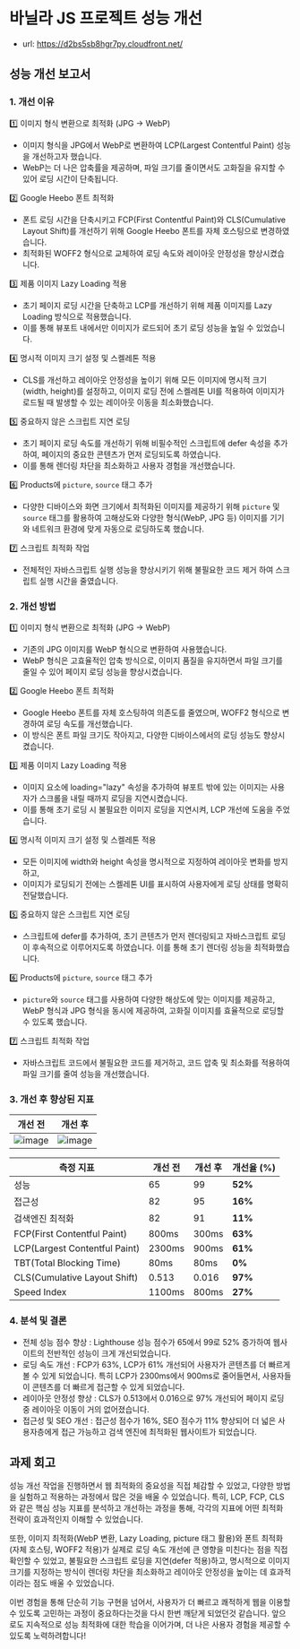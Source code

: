 # 바닐라 JS 프로젝트 성능 개선
- url: https://d2bs5sb8hgr7py.cloudfront.net/

## 성능 개선 보고서

### 1. 개선 이유
1️⃣ 이미지 형식 변환으로 최적화 (JPG → WebP) 
  - 이미지 형식을 JPG에서 WebP로 변환하여 LCP(Largest Contentful Paint) 성능을 개선하고자 했습니다.
  - WebP는 더 나은 압축률을 제공하며, 파일 크기를 줄이면서도 고화질을 유지할 수 있어 로딩 시간이 단축됩니다.

2️⃣ Google Heebo 폰트 최적화 
  - 폰트 로딩 시간을 단축시키고 FCP(First Contentful Paint)와 CLS(Cumulative Layout Shift)를 개선하기 위해 Google Heebo 폰트를 자체 호스팅으로 변경하였습니다.
  - 최적화된 WOFF2 형식으로 교체하여 로딩 속도와 레이아웃 안정성을 향상시켰습니다.

3️⃣ 제품 이미지 Lazy Loading 적용 
  - 초기 페이지 로딩 시간을 단축하고 LCP를 개선하기 위해 제품 이미지를 Lazy Loading 방식으로 적용했습니다.
  - 이를 통해 뷰포트 내에서만 이미지가 로드되어 초기 로딩 성능을 높일 수 있었습니다.

4️⃣ 명시적 이미지 크기 설정 및 스켈레톤 적용 
  - CLS를 개선하고 레이아웃 안정성을 높이기 위해 모든 이미지에 명시적 크기(width, height)를 설정하고,
    이미지 로딩 전에 스켈레톤 UI를 적용하여 이미지가 로드될 때 발생할 수 있는 레이아웃 이동을 최소화했습니다.

5️⃣ 중요하지 않은 스크립트 지연 로딩 
  - 초기 페이지 로딩 속도를 개선하기 위해 비필수적인 스크립트에 defer 속성을 추가하여, 페이지의 중요한 콘텐츠가 먼저 로딩되도록 하였습니다.
  - 이를 통해 렌더링 차단을 최소화하고 사용자 경험을 개선했습니다.

6️⃣ Products에 `picture`, `source` 태그 추가 
  - 다양한 디바이스와 화면 크기에서 최적화된 이미지를 제공하기 위해 `picture` 및 `source` 태그를 활용하여 고해상도와 다양한 형식(WebP, JPG 등)
    이미지를 기기와 네트워크 환경에 맞게 자동으로 로딩하도록 했습니다.

7️⃣ 스크립트 최적화 작업 
  - 전체적인 자바스크립트 실행 성능을 향상시키기 위해 불필요한 코드 제거 하여 스크립트 실행 시간을 줄였습니다.


### 2. 개선 방법
1️⃣ 이미지 형식 변환으로 최적화 (JPG → WebP) 
  - 기존의 JPG 이미지를 WebP 형식으로 변환하여 사용했습니다.
  - WebP 형식은 고효율적인 압축 방식으로, 이미지 품질을 유지하면서 파일 크기를 줄일 수 있어 페이지 로딩 성능을 향상시켰습니다.

2️⃣ Google Heebo 폰트 최적화 
  - Google Heebo 폰트를 자체 호스팅하여 의존도를 줄였으며, WOFF2 형식으로 변경하여 로딩 속도를 개선했습니다.
  - 이 방식은 폰트 파일 크기도 작아지고, 다양한 디바이스에서의 로딩 성능도 향상시켰습니다.

3️⃣ 제품 이미지 Lazy Loading 적용 
  - 이미지 요소에 loading="lazy" 속성을 추가하여 뷰포트 밖에 있는 이미지는 사용자가 스크롤을 내릴 때까지 로딩을 지연시켰습니다.
  - 이를 통해 초기 로딩 시 불필요한 이미지 로딩을 지연시켜, LCP 개선에 도움을 주었습니다.

4️⃣ 명시적 이미지 크기 설정 및 스켈레톤 적용 
  - 모든 이미지에 width와 height 속성을 명시적으로 지정하여 레이아웃 변화를 방지하고,
  - 이미지가 로딩되기 전에는 스켈레톤 UI를 표시하여 사용자에게 로딩 상태를 명확히 전달했습니다.

5️⃣ 중요하지 않은 스크립트 지연 로딩 
  - 스크립트에 defer를 추가하여, 초기 콘텐츠가 먼저 렌더링되고 자바스크립트 로딩이 후속적으로 이루어지도록 하였습니다.
    이를 통해 초기 렌더링 성능을 최적화했습니다.

6️⃣ Products에 `picture`, `source` 태그 추가 
  - `picture`와 `source` 태그를 사용하여 다양한 해상도에 맞는 이미지를 제공하고, WebP 형식과 JPG 형식을 동시에 제공하여,
     고화질 이미지를 효율적으로 로딩할 수 있도록 했습니다.

7️⃣ 스크립트 최적화 작업 
  - 자바스크립트 코드에서 불필요한 코드를 제거하고, 코드 압축 및 최소화를 적용하여 파일 크기를 줄여 성능을 개선했습니다.


### 3. 개선 후 향상된 지표
   
| 개선 전            | 개선 후 |
|--------------------------|-------------|
| ![image](https://github.com/user-attachments/assets/763b9df3-5e79-42ac-b04a-063ff0a37ff5) | ![image](https://github.com/user-attachments/assets/11d36014-4fa0-42d3-a24f-197b72d2daac)|


| 측정 지표  | 개선 전 | 개선 후 | 개선율 (%) |
|----------|-------------|-------------------|-----------|
| 성능  | 65 | 99 | **52%** |
| 접근성  | 82 | 95 | **16%** |
| 검색엔진 최적화  | 82 | 91 | **11%** |
| FCP(First Contentful Paint)  | 800ms | 300ms | **63%** |
| LCP(Largest Contentful Paint) | 2300ms | 900ms | **61%** |
| TBT(Total Blocking Time) | 80ms | 80ms | **0%** |
| CLS(Cumulative Layout Shift) |  0.513 | 0.016 | **97%** |
| Speed Index |  1100ms | 800ms | **27%** |


### 4.  분석 및 결론
  - 전체 성능 점수 향상 : 
      Lighthouse 성능 점수가 65에서 99로 52% 증가하여 웹사이트의 전반적인 성능이 크게 개선되었습니다.
  - 로딩 속도 개선 : 
      FCP가 63%, LCP가 61% 개선되어 사용자가 콘텐츠를 더 빠르게 볼 수 있게 되었습니다.
      특히 LCP가 2300ms에서 900ms로 줄어들면서, 사용자들이 콘텐츠를 더 빠르게 접근할 수 있게 되었습니다. 
  - 레이아웃 안정성 향상 : 
      CLS가 0.513에서 0.016으로 97% 개선되어 페이지 로딩 중 레이아웃 이동이 거의 없어졌습니다.
  - 접근성 및 SEO 개선 : 
      접근성 점수가 16%, SEO 점수가 11% 향상되어 더 넓은 사용자층에게 접근 가능하고 검색 엔진에 최적화된 웹사이트가 되었습니다. 


   
## 과제 회고
성능 개선 작업을 진행하면서 웹 최적화의 중요성을 직접 체감할 수 있었고, 다양한 방법을 실험하고 적용하는 과정에서 많은 것을 배울 수 있었습니다.
특히, LCP, FCP, CLS와 같은 핵심 성능 지표를 분석하고 개선하는 과정을 통해, 각각의 지표에 어떤 최적화 전략이 효과적인지 이해할 수 있었습니다. 

또한, 이미지 최적화(WebP 변환, Lazy Loading, picture 태그 활용)와 폰트 최적화(자체 호스팅, WOFF2 적용)가 실제로 로딩 속도 개선에 큰 영향을 미친다는 점을 직접 확인할 수 있었고,
불필요한 스크립트 로딩을 지연(defer 적용)하고, 명시적으로 이미지 크기를 지정하는 방식이 렌더링 차단을 최소화하고 레이아웃 안정성을 높이는 데 효과적이라는 점도 배울 수 있었습니다.

이번 경험을 통해 단순히 기능 구현을 넘어서, 사용자가 더 빠르고 쾌적하게 웹을 이용할 수 있도록 고민하는 과정이 중요하다는것을 다시 한번 깨닫게 되었던것 같습니다.
앞으로도 지속적으로 성능 최적화에 대한 학습을 이어가며, 더 나은 사용자 경험을 제공할 수 있도록 노력하려합니다!
